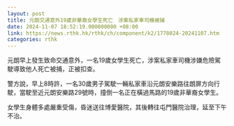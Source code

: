 ```yaml
---
layout: post
title: 元朗交通意外19歲非華裔女學生死亡　涉案私家車司機被捕
date: 2024-11-07 18:52:19.000000000 +08:00
link: https://news.rthk.hk/rthk/ch/component/k2/1778024-20241107.htm
categories: rthk
---
```


元朗早上發生致命交通意外，一名19歲女學生死亡，涉案私家車司機涉嫌危險駕駛導致他人死亡被捕，正被扣查。

警方說，早上8時許，一名30歲男子駕駛一輛私家車沿元朗安樂路往朗屏方向行駛，當駛至近元朗安樂路29號時，撞倒一名正在橫過馬路的19歲非華裔女學生。

女學生身體多處嚴重受傷，昏迷送往博愛醫院，其後轉往屯門醫院治理，延至下午不治。
